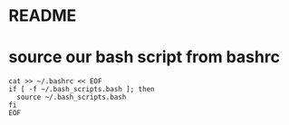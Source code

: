 # README


# source our bash script from bashrc
```
cat >> ~/.bashrc << EOF
if [ -f ~/.bash_scripts.bash ]; then
  source ~/.bash_scripts.bash
fi
EOF
```
